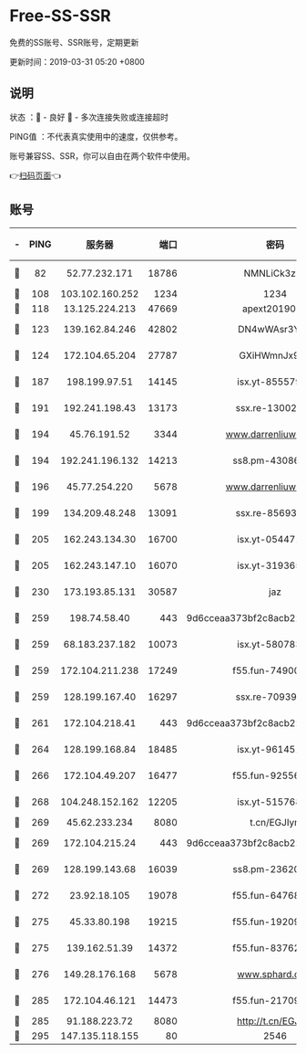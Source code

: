 # Free-SS-SSR

免费的SS账号、SSR账号，定期更新

更新时间：2019-03-31 05:20 +0800

## 说明

状态     ：🙂 - 良好 🙁 - 多次连接失败或连接超时

PING值   ：不代表真实使用中的速度，仅供参考。

账号兼容SS、SSR，你可以自由在两个软件中使用。

👉[扫码页面](https://liesauer.github.io/Free-SS-SSR/)👈

## 账号

|-|PING|服务器|端口|密码|加密方式|区域|
|:----:|:----:|:-----:|-----:|:----:|:----:|:----:|
|🙂|82|52.77.232.171|18786|NMNLiCk3zIj1|aes-256-cfb|SG|
|🙂|108|103.102.160.252|1234|1234|rc4-md5|JP|
|🙂|118|13.125.224.213|47669|apext2019001|chacha20|KR|
|🙂|123|139.162.84.246|42802|DN4wWAsr3YZO|aes-256-cfb|JP|
|🙂|124|172.104.65.204|27787|GXiHWmnJx94S|aes-256-cfb|JP|
|🙂|187|198.199.97.51|14145|isx.yt-85557924|aes-256-cfb|US|
|🙂|191|192.241.198.43|13173|ssx.re-13002035|aes-256-cfb|US|
|🙂|194|45.76.191.52|3344|www.darrenliuwei.com|aes-256-cfb|JP|
|🙂|194|192.241.196.132|14213|ss8.pm-43086364|aes-256-cfb|US|
|🙂|196|45.77.254.220|5678|www.darrenliuwei.com|aes-256-cfb|SG|
|🙂|199|134.209.48.248|13091|ssx.re-85693454|aes-256-cfb|US|
|🙂|205|162.243.134.30|16700|isx.yt-05447189|aes-256-cfb|US|
|🙂|205|162.243.147.10|16070|isx.yt-31936504|aes-256-cfb|US|
|🙂|230|173.193.85.131|30587|jaz|aes-256-cfb|US|
|🙂|259|198.74.58.40|443|9d6cceaa373bf2c8acb22e60b6a58be6|aes-256-cfb|US|
|🙂|259|68.183.237.182|10073|isx.yt-58078392|aes-256-cfb|SG|
|🙂|259|172.104.211.238|17249|f55.fun-74900529|aes-256-cfb|US|
|🙂|259|128.199.167.40|16297|ssx.re-70939719|aes-256-cfb|SG|
|🙂|261|172.104.218.41|443|9d6cceaa373bf2c8acb22e60b6a58be6|aes-256-cfb|US|
|🙂|264|128.199.168.84|18485|isx.yt-96145111|aes-256-cfb|SG|
|🙂|266|172.104.49.207|16477|f55.fun-92556550|aes-256-cfb|SG|
|🙂|268|104.248.152.162|12205|isx.yt-51576828|aes-256-cfb|SG|
|🙂|269|45.62.233.234|8080|t.cn/EGJIyrl|rc4-md5|CA|
|🙂|269|172.104.215.24|443|9d6cceaa373bf2c8acb22e60b6a58be6|aes-256-cfb|US|
|🙂|269|128.199.143.68|16039|ss8.pm-23620384|aes-256-cfb|SG|
|🙂|272|23.92.18.105|19078|f55.fun-64768572|aes-256-cfb|US|
|🙂|275|45.33.80.198|19215|f55.fun-19209490|aes-256-cfb|US|
|🙂|275|139.162.51.39|14372|f55.fun-83762221|aes-256-cfb|SG|
|🙂|276|149.28.176.168|5678|www.sphard.com|aes-256-cfb|AU|
|🙂|285|172.104.46.121|14473|f55.fun-21709141|aes-256-cfb|SG|
|🙂|285|91.188.223.72|8080|http://t.cn/EGJIyrl|rc4-md5|RU|
|🙂|295|147.135.118.155|80|2546|chacha20|US|

